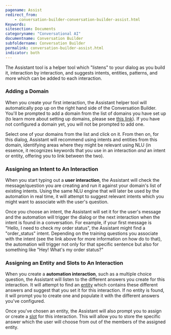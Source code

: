 ```yaml
---
pagename: Assist
redirect_from:
    - conversation-builder-conversation-builder-assist.html
Keywords:
sitesection: Documents
categoryname: "Conversational AI"
documentname: Conversation Builder
subfoldername: Conversation Builder
permalink: conversation-builder-assist.html
indicator: both
---
```


The Assistant tool is a helper tool which "listens" to your dialog as you build it, interaction by interaction, and suggests intents, entities, patterns, and more which can be added to each interaction.

### Adding a Domain

When you create your first interaction, the Assistant helper tool will automatically pop up on the right hand side of the Conversation Builder. You'll be prompted to add a domain from the list of domains you have set up (to learn more about setting up domains, please see [this link](conversation-builder-intent-builder-overview.html)). If you have not configured a domain yet, you will not be prompted to add one.

Select one of your domains from the list and click on it. From then on, for this dialog, Assistant will recommend using intents and entities from this domain, identifying areas where they might be relevant using NLU (in essence, it recognizes keywords that you use in an interaction *and* an intent or entity, offering you to link between the two).

### Assigning an Intent to An Interaction

When you start typing out a **user interaction**, the Assistant will check the message/question you are creating and run it against your domain's list of existing intents. Using the same NLU engine that will later be used by the automation in real time, it will attempt to suggest relevant intents which you might want to associate with the user's question.

Once you choose an intent, the Assistant will set it for the user's message and the automation will trigger the dialog or the next interaction when the intent is found in a conversation. For example, if your first message is "Hello, I need to check my order status", the Assistant might find a "order_status" intent. Depending on the training questions you associate with the intent (see the link above for more information on how do to that), the automation will trigger not only for that specific sentence but also for something like "Hey! What's my order status?"

### Assigning an Entity and Slots to An Interaction

When you create a **automation interaction**, such as a multiple choice question, the Assistant will listen to the different answers you create for this interaction. It will attempt to find an [entity](conversation-builder-intent-builder-entities.html) which contains these different answers and suggest that you set it for this interaction. If no entity is found, it will prompt you to create one and populate it with the different answers you've configured.

Once you've chosen an entity, the Assistant will also prompt you to assign or create a [slot](conversation-builder-conversation-builder-variables-slots.html#slots) for this interaction. This will allow you to store the specific answer which the user will choose from out of the members of the assigned entity.
